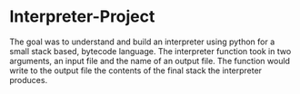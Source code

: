# Interpreter-Project
The goal was to understand and build an interpreter using python for a small stack based, bytecode language. The interpreter function took in two arguments, an input file and the name of an output file. The function would write to the output file the contents of the final stack the interpreter produces. 
